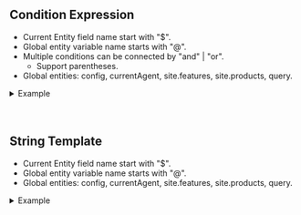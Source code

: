 ## Condition Expression

- Current Entity field name start with "$".
- Global entity variable name starts with "@".
- Multiple conditions can be connected by "and" | "or".
  - Support parentheses.
- Global entities: config, currentAgent, site.features, site.products, query.

<details>
<summary>Example</summary>

Below is a condition expression.

`@site.features.multipleKnowledgebase == true and @site.products.bot == false`

</details>

<br>
<br>

## String Template

- Current Entity field name start with "$".
- Global entity variable name starts with "@".
- Global entities: config, currentAgent, site.features, site.products, query.

<details>
<summary>Example</summary>

Below is a string template.

`https://@config.kbFrontDomain/kb/@siteId/\$category.kbId-/$id`

</details>